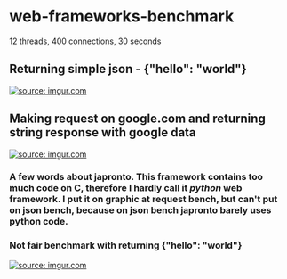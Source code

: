 # web-frameworks-benchmark

12 threads, 400 connections, 30 seconds

## Returning simple json - {"hello": "world"}

<a href="https://imgur.com/YWeqHy9"><img src="https://i.imgur.com/YWeqHy9.jpg" title="source: imgur.com" /></a>


## Making request on google.com and returning string response with google data

<a href="https://imgur.com/ouUDCmW"><img src="https://i.imgur.com/ouUDCmW.jpg" title="source: imgur.com" /></a>

<h3>A few words about japronto. This framework contains too much code on C, therefore
I hardly call it <i>python</i> web framework. I put it on graphic at request bench, but
can't put on json bench, because on json bench japronto  barely uses python code.</h3>

### Not fair benchmark with returning {"hello": "world"}

<a href="https://imgur.com/UD8fAP5"><img src="https://i.imgur.com/UD8fAP5.jpg" title="source: imgur.com" /></a>